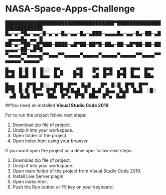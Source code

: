 # NASA-Space-Apps-Challenge

███████████████████████████████████▀██████████████████████████
█▄─▄─▀█▄─▄▄─█─▄─▄─█▄─▄▄─█▄─▄███─▄▄▄▄█▄─▄▄─█▄─██─▄█─▄▄▄▄█▄─▄▄─█
██─▄─▀██─▄█▀███─████─▄█▀██─██▀█─██▄─██─▄█▀██─██─██▄▄▄▄─██─▄█▀█
▀▄▄▄▄▀▀▄▄▄▄▄▀▀▄▄▄▀▀▄▄▄▄▄▀▄▄▄▄▄▀▄▄▄▄▄▀▄▄▄▄▄▀▀▄▄▄▄▀▀▄▄▄▄▄▀▄▄▄▄▄▀




█▄▄ █░█ █ █░░ █▀▄   ▄▀█   █▀ █▀█ ▄▀█ █▀▀ █▀▀  
█▄█ █▄█ █ █▄▄ █▄▀   █▀█   ▄█ █▀▀ █▀█ █▄▄ ██▄  

█▄▄ █ █▀█ █░░ █▀█ █▀▀ █▄█   █▀ █░█ █▀█ █▀▀ █▀█ █░█ █▀▀ █▀█ █▀█
█▄█ █ █▄█ █▄▄ █▄█ █▄█ ░█░   ▄█ █▄█ █▀▀ ██▄ █▀▄ █▀█ ██▄ █▀▄ █▄█



##You need an installed **Visual Studio Code 2019**

For to run the project follow next steps:

1. Download zip file of project.
2. Unzip it into your workspace.
3. Open folder of the project.
4. Open index.html using your browser.

If you want open the project as a developer follow next steps:

1. Download zip file of project.
2. Unzip it into your workspace.
3. Open main folder of the project from Visual Studio Code 2019.
4. Install Live Server plagin.
5. Open index.html.
6. Push the Run button or F5 key on your keyboard.
